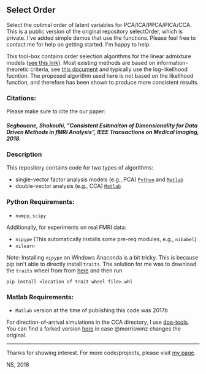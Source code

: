 ## Select Order
Select the optimal order of latent variables for PCA/ICA/PPCA/PICA/CCA.
This is a public version of the original repository selectOrder, which is private. I've added simple demos that use the functions. Please feel free to contact me for help on getting started. I'm happy to help. 

This tool-box contains order selection algorithms for the linear admixture models ([see this link](https://github.com/idnavid/selectOrder/blob/master/notes/disecting_correlation.pdf)).
Most existing methods are based on information-theoretic criteria, see [this document](https://github.com/idnavid/selectOrder/blob/master/notes/deriving_aic.pdf) and typically use the log-likelihood fucntion. The proposed algorithm used here is not based on the likelihood function, and therefore 
has been shown to produce more consistent results. 

### Citations:
Please make sure to cite the our paper:

##### *Seghouane, Shokouhi, "Consistent Esitmaiton of Dimensionality for Data Driven Methods in fMRI Analysis", IEEE Transactions on Medical Imaging, 2018.* 


### Description
This repository contains code for two types of algorithms: 
- single-vector factor analysis models (e.g., PCA) [`Python`](https://github.com/idnavid/selectOrder_public/tree/master/code/standard/python) and [`Matlab`](https://github.com/idnavid/selectOrder_public/tree/master/code/standard/matlab)
- double-vector analysis (e.g., CCA) [`Matlab`](https://github.com/idnavid/selectOrder_public/tree/master/code/cca/matlab)

### Python Requirements: 
- `numpy`, `scipy`

Additionally, for experiments on real FMRI data: 
- `nipype` (This automatically installs some pre-req modules, e.g., `nibabel`)
- `nilearn`

Note: Installing `nipype` on Windows Anaconda is a bit tricky. 
This is because pip isn't able to directly install `traits`. 
The solution for me was to download the `traits` wheel from from [here](https://www.lfd.uci.edu/~gohlke/pythonlibs/)
and then run 

`pip install <location of trait wheel file>.whl`

### Matlab Requirements:
- `Matlab` version at the time of publishing this code was 2017b

For direction-of-arrival simulations in the CCA directory, I use [doa-tools](https://github.com/morriswmz/doa-tools.git). You can find a forked version [here](https://github.com/idnavid/doa-tools) in case @morriswmz changes the original. 


----------
Thanks for showing interest. For more code/projects, please visit [my page](https://idnavid.github.io). 

NS, 2018

